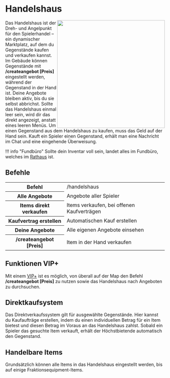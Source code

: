 # Handelshaus

<img align="right" width="340" height="340" src="../../../assets/image/orte/Handelshaus.png">

Das Handelshaus ist der Dreh- und Angelpunkt für den Spielerhandel – ein dynamischer Marktplatz, auf dem du Gegenstände kaufen und verkaufen kannst. Im Gebäude können Gegenstände mit **/createangebot [Preis]** eingestellt werden, während der Gegenstand in der Hand ist. Deine Angebote bleiben aktiv, bis du sie selbst abbrichst. Sollte das Handelshaus einmal leer sein, wird dir das direkt angezeigt, anstatt eines leeren Menüs.
Um einen Gegenstand aus dem Handelshaus zu kaufen, muss das Geld auf der Hand sein.
Kauft ein Spieler einen Gegenstand, erhält man eine Nachricht im Chat und eine eingehende Überweisung.

!!! info "Fundbüro"
    Sollte dein Inventar voll sein, landet alles im Fundbüro, welches im [Rathaus](../../pages/orte/rathaus.md) ist.

## Befehle

<table>
    <tr>
        <th>Befehl</th>
        <td>/handelshaus</td>
    </tr>
    <tr>
        <th>Alle Angebote</th>
        <td>Angebote aller Spieler</td>
    </tr>
    <tr>
        <th>Items direkt verkaufen</th>
        <td>Items verkaufen, bei offenen Kaufverträgen</td>
    </tr>
    <tr>
        <th>Kaufvertrag erstellen</th>
        <td>Automatischen Kauf erstellen</td>
    </tr>
    <tr>
        <th>Deine Angebote</th>
        <td>Alle eigenen Angebote einsehen</td>
    </tr>
    <tr>
        <th>/createangebot [Preis]</th>
        <td>Item in der Hand verkaufen</td>
    </tr>
</table>

## Funktionen VIP+

Mit einem [VIP+](../../pages/allgemein/vip.md) ist es möglich, von überall auf der Map den Befehl **/createangebot [Preis]** zu nutzen sowie das Handelshaus nach Angeboten zu durchsuchen.

## Direktkaufsystem

Das Direktverkaufssystem gilt für ausgewählte Gegenstände. Hier kannst du Kaufaufträge erstellen, indem du einen individuellen Betrag für ein Item bietest und diesen Betrag im Voraus an das Handelshaus zahlst. Sobald ein Spieler das gesuchte Item verkauft, erhält der Höchstbietende automatisch den Gegenstand.

## Handelbare Items

Grundsätzlich können alle Items in das Handelshaus eingestellt werden, bis auf einige Fraktionsequipment-Items.
